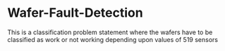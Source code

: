 # Wafer-Fault-Detection
This is a classification problem statement where the wafers have to be classified as work or not working depending upon values of 519 sensors
